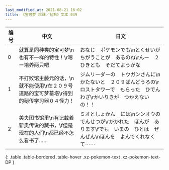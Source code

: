 ```yaml
---
last_modified_at: 2021-08-21 16:02
title: 《宝可梦 珍珠／钻石》文本 049
---
```

| 编号 | 中文 | 日文 |
| ---- | ---- | ---- |
| 0 | 就算是同种类的宝可梦\n也有不一样的特性！\r嗯ー培养两只吧 | おなじ　ポケモンでも\nとくせいが　ちがうことが　あるのね\rんー　２ひきとも　そだてようかな |
| 1 | 不打败馆主藤元的话，\n就不能使用\r在２０９号道路的宝可梦墓塔\r得到的秘传学习器０４怪力！ | ジムリーダーの　トウガンさんに\nかたないと　２０９ばんどうろの\rロストタワーで　もらった　ひでんわざ\rかいりきが　つかえないの！！ |
| 2 | 美央图书馆里\n有记载着新奥传说的藏书，\f但是现在的人们\n都已经不怎么看书了…… | ミオとしょかん　には\nシンオウの　でんせつが\rかかれた　ほんが　あります\fでも　いまの　ひとは　ぜんぜん\nほんを　よんでくれなくて⋯⋯ |
{: .table .table-bordered .table-hover .xz-pokemon-text .xz-pokemon-text-DP }